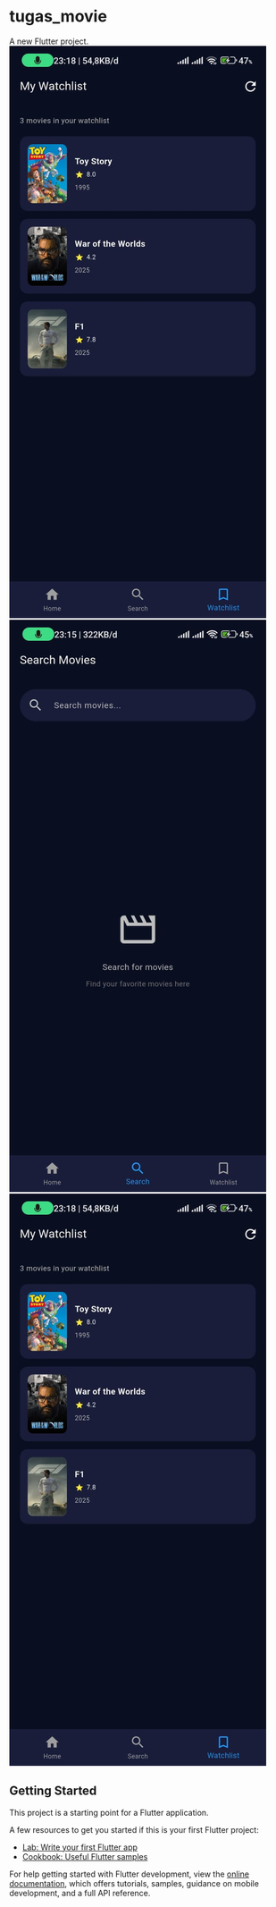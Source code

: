 # tugas_movie

A new Flutter project.
![Image Alt](https://github.com/nabillafaras/Tugas_Interview_MovieKatalog/blob/ffe235ba92bfb8be181897571f6ed05f5396af05/Watchlist_Movie.jpg)
![Image Alt](https://github.com/nabillafaras/Tugas_Interview_MovieKatalog/blob/ffe235ba92bfb8be181897571f6ed05f5396af05/Search_Movie.jpg)
![Image Alt](https://github.com/nabillafaras/Tugas_Interview_MovieKatalog/blob/ffe235ba92bfb8be181897571f6ed05f5396af05/Watchlist_Movie.jpg)
## Getting Started

This project is a starting point for a Flutter application.

A few resources to get you started if this is your first Flutter project:

- [Lab: Write your first Flutter app](https://docs.flutter.dev/get-started/codelab)
- [Cookbook: Useful Flutter samples](https://docs.flutter.dev/cookbook)

For help getting started with Flutter development, view the
[online documentation](https://docs.flutter.dev/), which offers tutorials,
samples, guidance on mobile development, and a full API reference.
